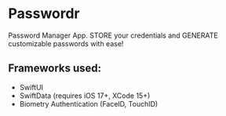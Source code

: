 # Passwordr
Password Manager App. STORE your credentials and GENERATE customizable passwords with ease!

## Frameworks used:
- SwiftUI
- SwiftData (requires iOS 17+, XCode 15+)
- Biometry Authentication (FaceID, TouchID)
